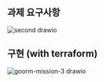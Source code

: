 ## 과제 요구사항

![second drawio](https://github.com/leemhoon00/goorm-mission-3/assets/57895643/dbe7f63c-fd58-4ff0-beb9-b8d295c996ce)


## 구현 (with terraform)

![goorm-mission-3 drawio](https://github.com/leemhoon00/goorm-mission-3/assets/57895643/e5b3344f-c28b-444d-b54b-9b737798de86)
